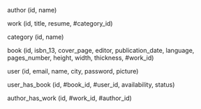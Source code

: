 author (id, name)

work (id, title, resume, #category_id)

category  (id, name)

book (id, isbn_13, cover_page, editor, publication_date, language, pages_number, height, width, thickness, #work_id) 

user (id, email, name, city, password, picture)

user_has_book (id, #book_id, #user_id, availability, status)

author_has_work (id, #work_id, #author_id)
